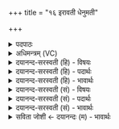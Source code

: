 +++
title = "१६ इरावती धेनुमती"

+++
<details><summary>पदपाठः</summary>

इरा॑वती॒ इतीरा॑ऽवती। धे॒नु॒मती॒ इति॑ धे॒नु॒ऽमती॑। हि। भू॒तम्। सू॒य॒व॒सिनी॑। सु॒य॒व॒सिनी॒ इति॑ सु॒ऽयव॒सिनी॑। मन॑वे। द॒श॒स्या। वि। अ॒स्क॒भ्नाः॒। रोद॑सी॒ इति॒ रोद॑सी। वि॒ष्णो॒ऽइति॑ विष्णो। ए॒तेऽइत्ये॒ते॑। दा॒धर्त्थ॑। पृ॒थि॒वीम्। अ॒भितः॑। म॒यूखैः॑। स्वाहा॑। १६।
</details>

<details><summary>अधिमन्त्रम् (VC)</summary>

- विष्णुर्देवता
- वसिष्ठ ऋषिः
- स्वराड् आर्षी त्रिष्टुप्
- धैवतः
</details>

<details><summary>दयानन्द-सरस्वती (हि) - विषयः</summary>

अगले मन्त्र में ईश्वर और सूर्य के गुणों का उपदेश किया है ॥
</details>

<details><summary>दयानन्द-सरस्वती (हि) - पदार्थः</summary>

पदार्थान्वयभाषाः -  हे (विष्णो) सर्वव्यापी जगदीश्वर ! जो आप जिस (इरावती) उत्तम अन्नयुक्त (धेनुमती) प्रशंसनीय बहुत वाणीयुक्त प्रजा वा पशुयुक्त (सूयवसिनी) बहुत मिश्रित, अमिश्रित वस्तुओं से सहित भूमि वा वाणी (पृथिवीम्) भूमि (हि) निश्चय करके (स्वाहा) वेदवाणी वा (भूतम्) उत्पन्न हुए सब जगत् को (मयूखैः) ज्ञानप्रकाशकादि गुणों से (अभितः) सब ओर से (दाधर्थ) धारण और (रोदसी) प्रकाश वा पृथिवीलोक का (व्यस्कभ्नाः) सम्यक् स्तम्भन करते हो उन (मनवे) विज्ञानयुक्त (दशस्या) दंशन अर्थात् दाँतों के बीच में स्थित जिह्वा के समान आचरण करनेवाले आपके लिये (एते) ये हम लोग सब जगत् को निवेदन करते हैं ॥१॥१६॥ जो (विष्णो) व्यापनशील प्राण जो (इरावती) उत्तम अन्नयुक्त (धेनुमती) पशुसहित (सूयवसिनी) बहुत मिश्रित, अमिश्रित पदार्थवाली भूमि वा वाणी है, उस (पृथिवीम्) भूमि (स्वाहा) वा इन्द्रिय को (मयूखैः) किरणों, अपने बल आदि (अभितः) सब प्रकार (दाधर्थ) धारण करता वा (रोदसी) प्रकाश-भूमि को (व्यस्कभ्नाः) स्तम्भन करता है, उस (दशस्या) दशन और दाँत के समान आचरण करने वा (मनवे) विज्ञापनयुक्त सूर्य के लिये (हि) निश्चय करके (भूतम्) सब जगत् को करने के लिये ईश्वर ने दिया है, ऐसा (एते) ये सब हम लोग जानते हैं ॥२॥१६॥
</details>

<details><summary>दयानन्द-सरस्वती (हि) - भावार्थः</summary>

भावार्थभाषाः -  इस मन्त्र में श्लेषालङ्कार है। जैसे सूर्य अपनी किरणों से सब भूमि आदि जगत् को प्रकाश आकर्षण और विभाग करके धारण करता है, वैसे ही परमेश्वर और प्राण ने अपने सामर्थ्य से सब सूर्य आदि जगत् को धारण करके अच्छे प्रकार स्थापन किया है ॥१६॥
</details>

<details><summary>दयानन्द-सरस्वती (सं) - विषयः</summary>

पुनरीश्वरसूर्यगुणा उपदिश्यन्ते ॥
</details>

<details><summary>दयानन्द-सरस्वती (सं) - पदार्थः</summary>

पदार्थान्वयभाषाः -  हे विष्णो जगदीश्वर ! यस्त्वं येरावती धेनुमती सूयवसिनी भूमिं स्वाहा हि किल वाणीं भूतमुत्पन्नं सकलं जगच्च मयूखैरभितो दाधर्थ धरसि रोदसी व्यस्कभ्नाः प्रतिबध्नासि तस्मै दशस्याय मनवे वयमेते च सर्वं जगन्निवेदयामो निवेदयन्तीत्येकः ॥ यो विष्णुः प्राणो येरावती धेनुमती सूयवसिनी भूमिर्वाग्वास्ति तां पृथिवीं स्वाहा वागिन्द्रियं च मयूखैरभितो दाधर्थ धरति, रोदसी व्यस्कभ्नाः प्रतिबध्नाति, तस्मै दशस्याय मनवे प्राणाय भूतं हि किलोत्पन्नं सर्वं कार्यं जगत्प्रकाशितुं समर्थं प्राणं सर्वे विजानीतेति द्वितीयः ॥१६॥
</details>

<details><summary>दयानन्द-सरस्वती (सं) - भावार्थः</summary>

भावार्थभाषाः -  अत्र श्लेषालङ्कारः। यथा सूर्यः स्वकिरणैः स्वकान्तिभिः सर्वं भूम्यादिकं जगत्संस्तभ्याकृष्य धरति, तथैव परमेश्वरः प्राणो वा स्वसामर्थ्येन सर्वं प्राणादिकं जगद्रचित्वा संधार्य व्यवस्थापयति ॥१६॥
</details>

<details><summary>सविता जोशी ← दयानन्दः (म) - भावार्थः</summary>

भावार्थभाषाः -  या मंत्रात श्लेषालंकार आहे. ज्याप्रमाणे सूर्य आपल्या किरणांनी भूमी इत्यादी सर्व जगाला प्रकाशित करून आकर्षण, विकर्षण विभागून धारण करतो. त्याप्रमाणेच परमेश्वर व प्राण यांनी आपल्या सामर्थ्याने सूर्य वगैरे सर्व जगाला धारण करून चांगल्या प्रकारे स्थित केलेले आहे.
</details>